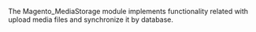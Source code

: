 The Magento_MediaStorage module implements functionality related with upload media files and synchronize it by database.
